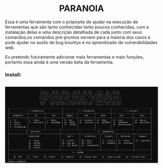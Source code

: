 <h1 align="center">PARANOIA</h1>

Essa é uma ferramenta com o próposito de ajudar na execução de ferramentas que são tanto conhecidas tanto poucos conhecidas, com a instalação delas e uma descrição detalhada de cada junto com seus comandos,os comandos pré-prontos servem para a maioria dos casos e pode ajudar no auxílo de bug bountys e no aprendizado de vulnerabilidades web.

Eu pretendo futuramente adicionar mais ferramentas e mais funções, portanto essa ainda é uma versão beta da ferramenta.

### Install:

```bash

```

<img src="Banners/paranoia_interface.jpg"></img>
